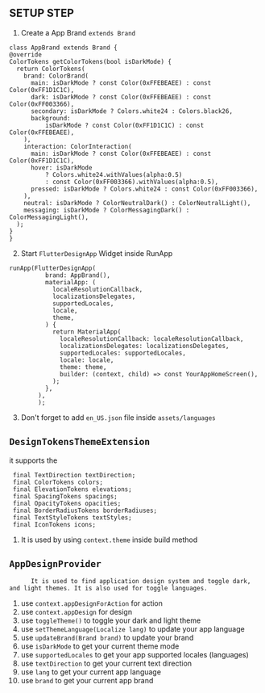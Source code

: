 ## **SETUP STEP**
1. Create a App Brand ```extends Brand```
  ```
class AppBrand extends Brand {
  @override
  ColorTokens getColorTokens(bool isDarkMode) {
    return ColorTokens(
      brand: ColorBrand(
        main: isDarkMode ? const Color(0xFFEBEAEE) : const Color(0xFF1D1C1C),
        dark: isDarkMode ? const Color(0xFFEBEAEE) : const Color(0xFF003366),
        secondary: isDarkMode ? Colors.white24 : Colors.black26,
        background:
            isDarkMode ? const Color(0xFF1D1C1C) : const Color(0xFFEBEAEE),
      ),
      interaction: ColorInteraction(
        main: isDarkMode ? const Color(0xFFEBEAEE) : const Color(0xFF1D1C1C),
        hover: isDarkMode
            ? Colors.white24.withValues(alpha:0.5)
            : const Color(0xFF003366).withValues(alpha:0.5),
        pressed: isDarkMode ? Colors.white24 : const Color(0xFF003366),
      ),
      neutral: isDarkMode ? ColorNeutralDark() : ColorNeutralLight(),
      messaging: isDarkMode ? ColorMessagingDark() : ColorMessagingLight(),
    );
  }
}
```
2.  Start ```FlutterDesignApp``` Widget inside RunApp
  ```
  runApp(FlutterDesignApp(
            brand: AppBrand(),
            materialApp: (
              localeResolutionCallback,
              localizationsDelegates,
              supportedLocales,
              locale,
              theme,
            ) {
              return MaterialApp(
                localeResolutionCallback: localeResolutionCallback,
                localizationsDelegates: localizationsDelegates,
                supportedLocales: supportedLocales,
                locale: locale,
                theme: theme,
                builder: (context, child) => const YourAppHomeScreen(),
              );
            },
          ),
          );
  ```
3. Don't forget to add `en_US.json` file inside `assets/languages`

## `DesignTokensThemeExtension` 
it supports the
  ```
   final TextDirection textDirection;
   final ColorTokens colors;
   final ElevationTokens elevations;
   final SpacingTokens spacings;
   final OpacityTokens opacities;
   final BorderRadiusTokens borderRadiuses;
   final TextStyleTokens textStyles;
   final IconTokens icons;
  ```
  1. It is used by using `context.theme` inside build method
  
  ##  `AppDesignProvider`
          It is used to find application design system and toggle dark, and light themes. It is also used for toggle languages.
  1. use `context.appDesignForAction` for action
  2. use `context.appDesign` for design
  3. use `toggleTheme()` to toggle your dark and light theme
  4. use `setThemeLanguage(Localize lang)` to update your app language
  5. use `updateBrand(Brand brand)` to update your brand
  6. use `isDarkMode` to get your current theme mode
  7. use `supportedLocales` to get your app supported locales (languages)
  8. use `textDirection` to get your current text direction
  9. use `lang` to get your current app language
  10. use `brand` to get your current app brand
  
